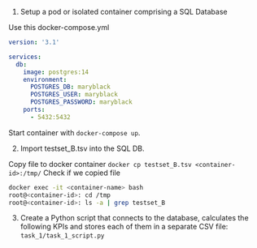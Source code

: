 1. Setup a pod or isolated container comprising a SQL Database

Use this docker-compose.yml
```yaml
version: '3.1'

services:
  db:
    image: postgres:14
    environment:
      POSTGRES_DB: maryblack
      POSTGRES_USER: maryblack
      POSTGRES_PASSWORD: maryblack
    ports:
      - 5432:5432
```
Start container with  `docker-compose up`.

2. Import testset_B.tsv into the SQL DB.

Copy file to docker container `docker cp testset_B.tsv <container-id>:/tmp/`
Check if we copied file
```bash
docker exec -it <container-name> bash
root@<container-id>: cd /tmp
root@<container-id>: ls -a | grep testset_B
```
3. Create a Python script that connects to the database, calculates the following KPIs and stores each of them in a separate CSV file: `task_1/task_1_script.py`
